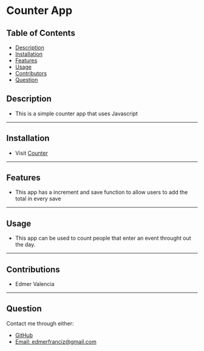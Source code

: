 # Counter App

## Table of Contents
* [Description](#Description)
* [Installation](#Installation)
* [Features](#Features)
* [Usage](#Usage)
* [Contributors](#Contribution)
* [Question](#Question)

## Description
- This is a simple counter app that uses Javascript
---
## Installation
- Visit [Counter](https://edm1001.github.io/online-counter/)
---
## Features
- This app has a increment and save function to allow users to add the total in every save
---
## Usage 
- This app can be used to count people that enter an event throught out the day.
---
## Contributions
- Edmer Valencia
---
## Question
Contact me through either:
- [GitHub](https://github.com/edm1001)
- [Email: edmerfranciz@gmail.com](mailto:edmerfranciz@gmail.com)
